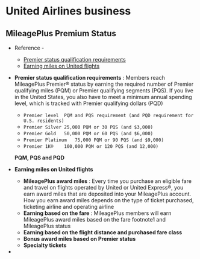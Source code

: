 # United Airlines business

## MileagePlus Premium Status

- Reference - 
  - [Premier status qualification requirements](https://www.united.com/ual/en/us/fly/mileageplus/premier/qualify.html)
  - [Earning miles on United flights](https://www.united.com/ual/en/us/fly/mileageplus/earn-miles/united.html)
- **Premier status qualification requirements** : Members reach MileagePlus Premier® status by earning the required number of Premier qualifying miles (PQM) or Premier qualifying segments (PQS). If you live in the United States, you also have to meet a minimum annual spending level, which is tracked with Premier qualifying dollars (PQD)
  - `Premier level	PQM and PQS requirement (and PQD requirement for U.S. residents)`
  - `Premier Silver	25,000 PQM or 30 PQS (and $3,000)`
  - `Premier Gold	50,000 PQM or 60 PQS (and $6,000)`
  - `Premier Platinum	75,000 PQM or 90 PQS (and $9,000)`
  - `Premier 1K®	100,000 PQM or 120 PQS (and 12,000)`
  
  **PQM, PQS and PQD**
  
- **Earning miles on United flights**
  - **MileagePlus award miles** : Every time you purchase an eligible fare and travel on flights operated by United or United Express®, you earn award miles that are deposited into your MileagePlus account. How you earn award miles depends on the type of ticket purchased, ticketing airline and operating airline
  - **Earning based on the fare** : MileagePlus members will earn MileagePlus award miles based on the fare footnote1 and MileagePlus status
  - **Earning based on the flight distance and purchased fare class**
  - **Bonus award miles based on Premier status**
  - **Specialty tickets**
  
- 
